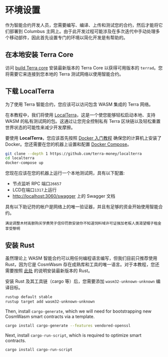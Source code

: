 # 环境设置

作为智能合约开发人员，您需要编写、编译、上传和测试您的合约，然后才能将它们部署到 Columbus 主网上。由于此开发过程可能涉及在多次迭代中手动处理多个移动部件，因此首先设置专门的环境以简化开发是有帮助的。

## 在本地安装 Terra Core

访问 [build Terra core](/How-to/Run-a-full-Terra-node/Build-Terra-core.md) 安装最新版本的 Terra Core 以获得可用版本的 `terrad`。您将需要它来连接到您本地的 Terra 测试网络以使用智能合约。

## 下载 LocalTerra

为了使用 Terra 智能合约，您应该可以访问包含 WASM 集成的 Terra 网络。

在本教程中，我们将使用 [LocalTerra](https://github.com/terra-money/localterra)，这是一个使您能够轻松启动本地、支持 WASM 的私有测试网的包。这通过让您完全控制私有 Terra 区块链以及轻松重置世界状态的可能性来减少开发摩擦。

要使用 **LocalTerra**，您应该首先按照 [Docker 入门教程](https://www.docker.com/get-started) 确保您的计算机上安装了 Docker。您还需要在您的机器上设置和配置 [Docker Compose](https://docs.docker.com/compose/install/)。 

```sh
git clone --depth 1 https://github.com/terra-money/localterra
cd localterra
docker-compose up
```

您现在应该在您的机器上运行一个本地测试网，具有以下配置:

- 节点监听 RPC 端口`26657`
- LCD在端口`1317`上运行
- [http://localhost:3060/swagger](http://localhost:3060/swagger) 上的 Swagger 文档

具有以下助记符的帐户是网络上的唯一验证器，并且有足够的资金开始使用智能合约。

``
满足调整木材高额购买学费凳子信仰罚款安装你不知道饲料域许可证强加老板人类渴望帽子租金享受黎明
``

## 安装 Rust

虽然理论上 WASM 智能合约可以用任何编程语言编写，但我们目前只推荐使用 Rust，因为它是 CosmWasm 存在成熟库和工具的唯一语言。对于本教程，您还需要按照 [此处](https://www.rust-lang.org/tools/install) 的说明安装最新版本的 Rust。

安装 Rust 及其工具链（cargo 等）后，您需要添加 `wasm32-unknown-unknown` 编译目标。

```sh
rustup default stable
rustup target add wasm32-unknown-unknown
```

Then, install `cargo-generate`, which we will need for bootstrapping new CosmWasm smart contracts via a template.

```sh
cargo install cargo-generate --features vendored-openssl
```

Next, install `cargo-run-script`, which is required to optimize smart contracts.

```sh
cargo install cargo-run-script
```
